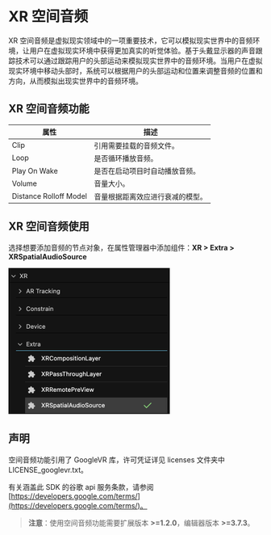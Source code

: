 # XR 空间音频

XR 空间音频是虚拟现实领域中的一项重要技术，它可以模拟现实世界中的音频环境，让用户在虚拟现实环境中获得更加真实的听觉体验。基于头戴显示器的声音跟踪技术可以通过跟踪用户的头部运动来模拟现实世界中的音频环境。当用户在虚拟现实环境中移动头部时，系统可以根据用户的头部运动和位置来调整音频的位置和方向，从而模拟出现实世界中的音频环境。

## XR 空间音频功能

| 属性                   | 描述                             |
| ---------------------- | -------------------------------- |
| Clip                   | 引用需要挂载的音频文件。         |
| Loop                   | 是否循环播放音频。               |
| Play On Wake           | 是否在启动项目时自动播放音频。   |
| Volume                 | 音量大小。                       |
| Distance Rolloff Model | 音量根据距离效应进行衰减的模型。 |

## XR 空间音频使用

选择想要添加音频的节点对象，在属性管理器中添加组件：**XR > Extra > XRSpatialAudioSource**

<img src="./xr-spatial-audio/add-spatial-audio.png" style="zoom:50%;" />

## 声明

空间音频功能引用了 GoogleVR 库，许可凭证详见 licenses 文件夹中 LICENSE_googlevr.txt。

有关涵盖此 SDK 的谷歌 api 服务条款，请参阅 [https://developers.google.com/terms/](https://developers.google.com/terms/)。

> **注意**：使用空间音频功能需要扩展版本 **>=1.2.0**，编辑器版本 **>=3.7.3**。

